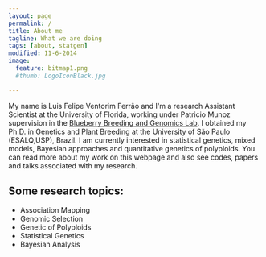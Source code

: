 ```yaml
---
layout: page
permalink: /
title: About me
tagline: What we are doing
tags: [about, statgen]
modified: 11-6-2014
image:
  feature: bitmap1.png
  #thumb: LogoIconBlack.jpg

---
```



My name is Luis Felipe Ventorim Ferrão and I'm a research Assistant Scientist at the University of Florida, working under Patricio Munoz  supervision in the [Blueberry Breeding and Genomics Lab](https://www.blueberrybreeding.com/). I obtained my Ph.D. in Genetics and Plant Breeding at the University of São Paulo (ESALQ,USP), Brazil. I am currently interested in statistical genetics, mixed models, Bayesian approaches and quantitative genetics of polyploids. You can read more about my work on this webpage and also see codes, papers and talks associated with my research.

## Some research topics:

* Association Mapping
* Genomic Selection
* Genetic of Polyploids
* Statistical Genetics
* Bayesian Analysis

